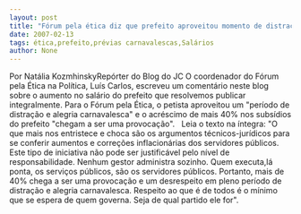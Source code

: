 ```yaml
---
layout: post
title: "Fórum pela ética diz que prefeito aproveitou momento de distração carnavalesca para aumentar salário"
date: 2007-02-13
tags: ética,prefeito,prévias carnavalescas,Salários
author: None
---
```

Por Natália KozmhinskyRepórter do Blog do JC
O coordenador do Fórum pela Ética na Política, Luís Carlos, escreveu um comentário neste blog sobre o aumento no salário do prefeito que resolvemos publicar integralmente. Para o Fórum pela Ética, o petista aproveitou um \"período de distração e alegria carnavalesca\" e o acréscimo de mais 40% nos subsídios do prefeito \"chegam a ser uma provocação\".&nbsp;&nbsp;
Leia o texto na íntegra: 
\"O que mais nos entristece e choca são os argumentos técnicos-jurídicos para se conferir aumentos e correções inflacionárias dos servidores públicos. Este tipo de iniciativa não pode ser justificável pelo nível de responsabilidade. Nenhum gestor administra sozinho. Quem executa,lá ponta, os serviços públicos, são os servidores públicos. 
Portanto, mais de 40% chega a ser uma provocação e um desrespeito em pleno período de distração e alegria carnavalesca. Respeito ao que é de todos é o mínimo que se espera de quem governa. Seja de qual partido ele for\". 